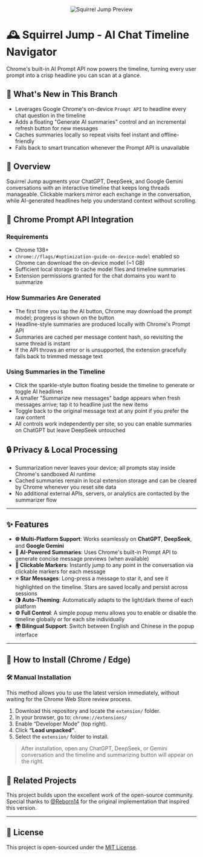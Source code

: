 <p align="center">
  <img src="public/preview.png" alt="Squirrel Jump Preview">
</p>

# 🕰 Squirrel Jump - AI Chat Timeline Navigator

Chrome's built-in AI Prompt API now powers the timeline, turning every user prompt into a crisp headline you can scan at a glance.

## 🚀 What's New in This Branch

- Leverages Google Chrome's on-device `Prompt API` to headline every chat question in the timeline
- Adds a floating "Generate AI summaries" control and an incremental refresh button for new messages
- Caches summaries locally so repeat visits feel instant and offline-friendly
- Falls back to smart truncation whenever the Prompt API is unavailable

## 📖 Overview

Squirrel Jump augments your ChatGPT, DeepSeek, and Google Gemini conversations with an interactive timeline that keeps long threads manageable. Clickable markers mirror each exchange in the conversation, while AI-generated headlines help you understand context without scrolling.

## 🤖 Chrome Prompt API Integration

### Requirements

- Chrome 138+
- `chrome://flags/#optimization-guide-on-device-model` enabled so Chrome can download the on-device model (~1 GB)
- Sufficient local storage to cache model files and timeline summaries
- Extension permissions granted for the chat domains you want to summarize

### How Summaries Are Generated

- The first time you tap the AI button, Chrome may download the prompt model; progress is shown on the button
- Headline-style summaries are produced locally with Chrome's Prompt API
- Summaries are cached per message content hash, so revisiting the same thread is instant
- If the API throws an error or is unsupported, the extension gracefully falls back to trimmed message text

### Using Summaries in the Timeline

- Click the sparkle-style button floating beside the timeline to generate or toggle AI headlines
- A smaller "Summarize new messages" badge appears when fresh messages arrive; tap it to headline just the new items
- Toggle back to the original message text at any point if you prefer the raw content
- All controls work independently per site, so you can enable summaries on ChatGPT but leave DeepSeek untouched

## 🔒 Privacy & Local Processing

- Summarization never leaves your device; all prompts stay inside Chrome's sandboxed AI runtime
- Cached summaries remain in local extension storage and can be cleared by Chrome whenever you reset site data
- No additional external APIs, servers, or analytics are contacted by the summarizer flow

---

## ✨ Features

- **🌐 Multi-Platform Support**: Works seamlessly on **ChatGPT**, **DeepSeek**, and **Google Gemini**
- **🤖 AI-Powered Summaries**: Uses Chrome's built-in Prompt API to generate concise message previews (when available)
- **📍 Clickable Markers**: Instantly jump to any point in the conversation via clickable markers for each message
- **⭐ Star Messages**: Long-press a message to star it, and see it highlighted on the timeline. Stars are saved locally and persist across sessions
- **🌗 Auto-Theming**: Automatically adapts to the light/dark theme of each platform
- **⚙️ Full Control**: A simple popup menu allows you to enable or disable the timeline globally or for each site individually
- **🌍 Bilingual Support**: Switch between English and Chinese in the popup interface

---

## 🧩 How to Install (Chrome / Edge)

### 🛠 Manual Installation

This method allows you to use the latest version immediately, without waiting for the Chrome Web Store review process.

1. Download this repository and locate the `extension/` folder.
2. In your browser, go to: `chrome://extensions/`
3. Enable “Developer Mode” (top right).
4. Click **“Load unpacked”**.
5. Select the `extension/` folder to install.

> After installation, open any ChatGPT, DeepSeek, or Gemini conversation and the timeline and summarizing button will appear on the right.

## 🔗 Related Projects

This project builds upon the excellent work of the open-source community. Special thanks to [@Reborn14](https://github.com/Reborn14) for the original implementation that inspired this version.

---

## 📄 License

This project is open-sourced under the [MIT License](LICENSE).